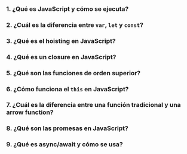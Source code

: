 ### 1\. **¿Qué es JavaScript y cómo se ejecuta?**
### 2\. **¿Cuál es la diferencia entre `var`, `let` y `const`?**
### 3\. **¿Qué es el hoisting en JavaScript?**
### 4\. **¿Qué es un closure en JavaScript?**
### 5\. **¿Qué son las funciones de orden superior?**
### 6\. **¿Cómo funciona el `this` en JavaScript?**
### 7\. **¿Cuál es la diferencia entre una función tradicional y una arrow function?**
### 8\. **¿Qué son las promesas en JavaScript?**
### 9\. ¿Qué es async/await y cómo se usa?